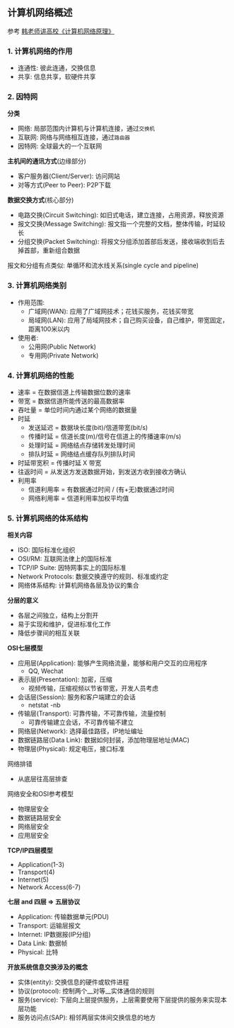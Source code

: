 ## 计算机网络概述

参考
[韩老师讲高校《计算机网络原理》](https://www.bilibili.com/video/av47486689?p=2)

### 1. 计算机网络的作用
- 连通性: 彼此连通，交换信息
- 共享: 信息共享，软硬件共享

### 2. 因特网
__分类__
- 网络: 局部范围内计算机与计算机连接，通过`交换机`
- 互联网: 网络与网络相互连接，通过`路由器`
- 因特网: 全球最大的一个互联网

__主机间的通讯方式__(边缘部分)
- 客户服务器(Client/Server): 访问网站
- 对等方式(Peer to Peer): P2P下载

__数据交换方式__(核心部分)
- 电路交换(Circuit Switching): 如旧式电话，建立连接，占用资源，释放资源
- 报文交换(Message Switching): 报文指一个完整的文档，整体传输，时延较长
- 分组交换(Packet Switching): 将报文分组添加首部后发送，接收端收到后去掉首部，重新组合数据

报文和分组有点类似: 单循环和流水线关系(single cycle and pipeline)

### 3. 计算机网络类别
- 作用范围:
    + 广域网(WAN): 应用了广域网技术；花钱买服务，花钱买带宽
    + 局域网(LAN): 应用了局域网技术；自己购买设备，自己维护，带宽固定，距离100米以内
- 使用者:
    + 公用网(Public Network)
    + 专用网(Private Network)

### 4. 计算机网络的性能
- 速率 = 在数据信道上传输数据位数的速率
- 带宽 = 数据信道所能传送的最高数据率
- 吞吐量 = 单位时间内通过某个网络的数据量
- 时延
    + 发送延迟 = 数据块长度(bit)/信道带宽(bit/s)
    + 传播时延 = 信道长度(m)/信号在信道上的传播速率(m/s)
    + 处理时延 = 网络结点存储转发处理时间
    + 排队时延 = 网络结点缓存队列排队时间
- 时延带宽积 = 传播时延 X 带宽
- 往返时间 = 从发送方发送数据开始，到发送方收到接收方确认
- 利用率
    + 信道利用率 = 有数据通过时间 / (有+无)数据通过时间
    + 网络利用率 = 信道利用率加权平均值

### 5. 计算机网络的体系结构
__相关内容__
- ISO: 国际标准化组织
- OSI/RM: 互联网法律上的国际标准
- TCP/IP Suite: 因特网事实上的国际标准
- Network Protocols: 数据交换遵守的规则、标准或约定
- 网络体系结构: 计算机网络各层及协议的集合

__分层的意义__
- 各层之间独立，结构上分割开
- 易于实现和维护，促进标准化工作
- 降低步骤间的相互关联

__OSI七层模型__
- 应用层(Application): 能够产生网络流量，能够和用户交互的应用程序
    + QQ, Wechat
- 表示层(Presentation): 加密，压缩
    + 视频传输，压缩视频以节省带宽，开发人员考虑
- 会话层(Session): 服务和客户端建立的会话
    + netstat -nb
- 传输层(Transport): 可靠传输，不可靠传输，流量控制
    + 可靠传输建立会话，不可靠传输不建立
- 网络层(Network): 选择最佳路径，IP地址编址
- 数据链路层(Data Link): 数据如何封装，添加物理层地址(MAC)
- 物理层(Physical): 规定电压，接口标准

网络排错
- 从底层往高层排查
  
网络安全和OSI参考模型
- 物理层安全
- 数据链路层安全
- 网络层安全
- 应用层安全

__TCP/IP四层模型__  
- Application(1-3)
- Transport(4)
- Internet(5)
- Network Access(6-7)

__七层 and 四层 => 五层协议__
- Application: 传输数据单元(PDU)
- Transport: 运输层报文
- Internet: IP数据报(IP分组)
- Data Link: 数据帧
- Physical: 比特


__开放系统信息交换涉及的概念__
- 实体(entity): 交换信息的硬件或软件进程
- 协议(protocol): 控制两个__对等__实体通信的规则
- 服务(service): 下层向上层提供服务，上层需要使用下层提供的服务来实现本层功能
- 服务访问点(SAP): 相邻两层实体间交换信息的地方


